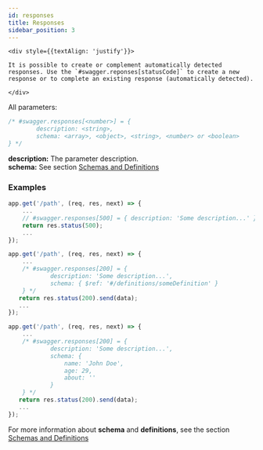 ```yaml
---
id: responses
title: Responses
sidebar_position: 3
---
```


```mdx-code-block
<div style={{textAlign: 'justify'}}>

It is possible to create or complement automatically detected responses. Use the `#swagger.reponses[statusCode]` to create a new response or to complete an existing response (automatically detected).

</div>
```

All parameters:

```js
/* #swagger.responses[<number>] = {
        description: <string>,
        schema: <array>, <object>, <string>, <number> or <boolean>
} */
```

**description:** The parameter description.  
**schema:** See section [Schemas and Definitions](/docs/swagger-2/schemas-and-definitions)

### Examples  

```js title="Example #1"
app.get('/path', (req, res, next) => {
    ...
    // #swagger.responses[500] = { description: 'Some description...' }
    return res.status(500);
    ...
});
```

```js title="Example #2"
app.get('/path', (req, res, next) => {
    ...
    /* #swagger.responses[200] = {
            description: 'Some description...',
            schema: { $ref: '#/definitions/someDefinition' }
    } */
   return res.status(200).send(data);
   ...
});
```

```js title="Example #3"
app.get('/path', (req, res, next) => {
    ...
    /* #swagger.responses[200] = {
            description: 'Some description...',
            schema: {
                name: 'John Doe',
                age: 29,
                about: ''
            }
    } */
   return res.status(200).send(data);
   ...
});
```

For more information about **schema** and **definitions**, see the section [Schemas and Definitions](/docs/swagger-2/schemas-and-definitions)  
